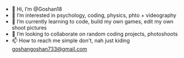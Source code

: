 - 👋 Hi, I’m @Goshan18
- 👀 I’m interested in psychology, coding, physics, phto + videography
- 🌱 I’m currently learning to code, build my own games, edit my own shoot pictures
- 💞️ I’m looking to collaborate on random coding projects, photoshoots
- 📫 How to reach me simple don't, nah just kiding goshangoshan733@gmail.com

<!---
Goshan18/Goshan18 is a ✨ special ✨ repository because its `README.md` (this file) appears on your GitHub profile.
You can click the Preview link to take a look at your changes.
--->
